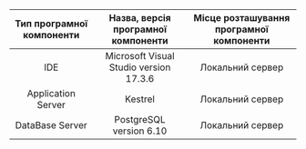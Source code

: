 |Тип програмної компоненти|Назва, версія програмної компоненти|Місце розташування програмної компоненти|
|:-----:|:-----:|:-----:|
|IDE|Microsoft Visual Studio version 17.3.6|Локальний сервер|
|Application Server|Kestrel|Локальний сервер|
|DataBase Server|PostgreSQL version 6.10|Локальний сервер|
